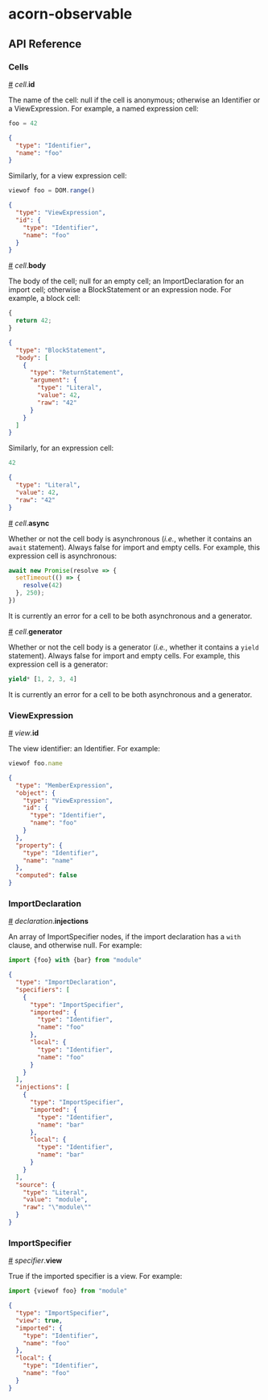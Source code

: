# acorn-observable

## API Reference

### Cells

<a href="#cell_id" name="cell_id">#</a> <i>cell</i>.<b>id</b>

The name of the cell: null if the cell is anonymous; otherwise an Identifier or a ViewExpression. For example, a named expression cell:

```js
foo = 42
```

```json
{
  "type": "Identifier",
  "name": "foo"
}
```

Similarly, for a view expression cell:

```js
viewof foo = DOM.range()
```

```json
{
  "type": "ViewExpression",
  "id": {
    "type": "Identifier",
    "name": "foo"
  }
}
```

<a href="#cell_body" name="cell_body">#</a> <i>cell</i>.<b>body</b>

The body of the cell; null for an empty cell; an ImportDeclaration for an import cell; otherwise a BlockStatement or an expression node. For example, a block cell:

```js
{
  return 42;
}
```

```json
{
  "type": "BlockStatement",
  "body": [
    {
      "type": "ReturnStatement",
      "argument": {
        "type": "Literal",
        "value": 42,
        "raw": "42"
      }
    }
  ]
}
```

Similarly, for an expression cell:

```js
42
```

```json
{
  "type": "Literal",
  "value": 42,
  "raw": "42"
}
```

<a href="#cell_async" name="cell_async">#</a> <i>cell</i>.<b>async</b>

Whether or not the cell body is asynchronous (*i.e.*, whether it contains an `await` statement). Always false for import and empty cells. For example, this expression cell is asynchronous:

```js
await new Promise(resolve => {
  setTimeout(() => {
    resolve(42)
  }, 250);
})
```

It is currently an error for a cell to be both asynchronous and a generator.

<a href="#cell_generator" name="cell_generator">#</a> <i>cell</i>.<b>generator</b>

Whether or not the cell body is a generator (*i.e.*, whether it contains a `yield` statement). Always false for import and empty cells. For example, this expression cell is a generator:

```js
yield* [1, 2, 3, 4]
```

It is currently an error for a cell to be both asynchronous and a generator.

### ViewExpression

<a href="#view_id" name="view_id">#</a> <i>view</i>.<b>id</b>

The view identifier: an Identifier. For example:

```js
viewof foo.name
```

```json
{
  "type": "MemberExpression",
  "object": {
    "type": "ViewExpression",
    "id": {
      "type": "Identifier",
      "name": "foo"
    }
  },
  "property": {
    "type": "Identifier",
    "name": "name"
  },
  "computed": false
}
```

### ImportDeclaration

<a href="#declaration_injections" name="declaration_injections">#</a> <i>declaration</i>.<b>injections</b>

An array of ImportSpecifier nodes, if the import declaration has a `with` clause, and otherwise null. For example:

```js
import {foo} with {bar} from "module"
```

```json
{
  "type": "ImportDeclaration",
  "specifiers": [
    {
      "type": "ImportSpecifier",
      "imported": {
        "type": "Identifier",
        "name": "foo"
      },
      "local": {
        "type": "Identifier",
        "name": "foo"
      }
    }
  ],
  "injections": [
    {
      "type": "ImportSpecifier",
      "imported": {
        "type": "Identifier",
        "name": "bar"
      },
      "local": {
        "type": "Identifier",
        "name": "bar"
      }
    }
  ],
  "source": {
    "type": "Literal",
    "value": "module",
    "raw": "\"module\""
  }
}
```

### ImportSpecifier

<a href="specifier_view" name="specifier_view">#</a> <i>specifier</i>.<b>view</b>

True if the imported specifier is a view. For example:

```js
import {viewof foo} from "module"
```

```json
{
  "type": "ImportSpecifier",
  "view": true,
  "imported": {
    "type": "Identifier",
    "name": "foo"
  },
  "local": {
    "type": "Identifier",
    "name": "foo"
  }
}
```
